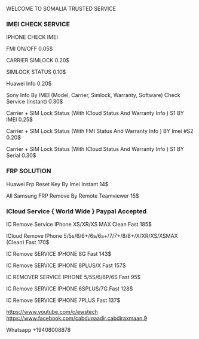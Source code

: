 WELCOME TO SOMALIA TRUSTED SERVICE

### IMEI CHECK SERVICE

IPHONE CHECK IMEI 

FMI ON/OFF        0.05$

CARRIER SIMLOCK   0.20$

SIMLOCK STATUS    0.10$

Huawei Info       0.20$

Sony Info By IMEI (Model, Carrier, Simlock, Warranty, Software) Check Service (Instant)     0.30$

Carrier + SIM Lock Status (With ICloud Status And Warranty Info ) S1 BY IMEI      0.25$

Carrier + SIM Lock Status (With FMI Status And Warranty Info ) BY Imei #S2      0.20$

Carrier + SIM Lock Status (With ICloud Status And Warranty Info ) S1 BY Serial   0.30$


### FRP SOLUTION

Huawei Frp Reset Key By Imei Instant      14$

All Samsung FRP Remove By Remote Teamviewer     15$

### ICloud Service { World Wide }  Paypal Accepted

IC Remove Service IPhone XS/XR/XS MAX Clean Fast       185$

ICloud Remove IPhone 5/5s/6/6+/6s/6s+/7/7+/8/8+/X/XR/XS/XSMAX (Clean) Fast      170$   

IC Remove SERVICE IPHONE 8G   Fast       143$

IC Remove SERVICE IPHONE 8PLUS/X     Fast     157$

IC REMOVER SERVICE IPHONE 5/5S/6/6P/6S  Fast   95$

IC Remove SERVICE IPHONE 6SPLUS/7G   Fast    128$

IC Remove SERVICE IPHONE 7PLUS    Fast       137$




























https://www.youtube.com/c/ewstech        
https://www.facebook.com/cabduqaadir.cabdiraxmaan.9



 
Whatsapp   +19408008878
